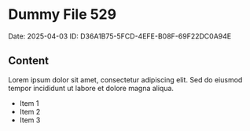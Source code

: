 # Dummy File 529

Date: 2025-04-03
ID: D36A1B75-5FCD-4EFE-B08F-69F22DC0A94E

## Content

Lorem ipsum dolor sit amet, consectetur adipiscing elit.
Sed do eiusmod tempor incididunt ut labore et dolore magna aliqua.

* Item 1
* Item 2
* Item 3
